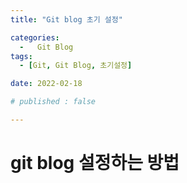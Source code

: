 ```yaml
---
title: "Git blog 초기 설정" 

categories:
  -   Git Blog
tags:
  - [Git, Git Blog, 초기설정]

date: 2022-02-18

# published : false

---
```



# git blog 설정하는 방법